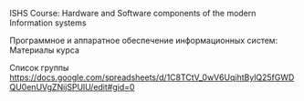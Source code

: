 ISHS Course: Hardware and Software components of the modern Information systems   

Программное и аппаратное обеспечение информационных систем: Материалы курса

Список группы
https://docs.google.com/spreadsheets/d/1C8TCtV_0wV6UqihtBylQ25fGWDQU0enUVgZNijSPUlU/edit#gid=0

